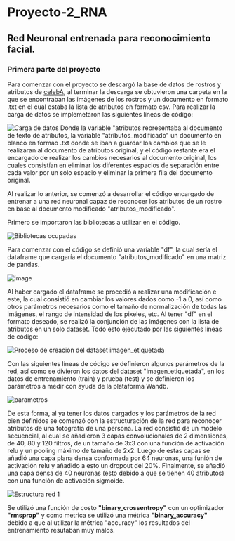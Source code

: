 # Proyecto-2_RNA
## Red Neuronal entrenada para reconocimiento facial.

### Primera parte del proyecto
Para comenzar con el proyecto se descargó la base de datos de rostros y atributos de [celebA](https://mmlab.ie.cuhk.edu.hk/projects/CelebA.html), al terminar la descarga se obtuvieron una carpeta en la que se encontraban las imágenes de los rostros y un documento en formato .txt en el cual estaba la lista de atributos en formato csv.
Para realizar la carga de datos se implemetaron las siguientes líneas de código:

![Carga de datos](https://user-images.githubusercontent.com/106125995/201542933-8c6ea226-580d-451d-87cc-5e2ab9425742.jpg)
Donde la variable "atributos representaba al documento de texto de atributos, la variable "atributos_modificado" un documento en blanco en formao .txt donde se iban a guardar los cambios que se le realizaran al documento de atributos original, y el código restante era el encargado de realizar los cambios necesarios al documento original, los cuales consistían en eliminar los diferentes espacios de separación entre cada valor por un solo espacio y eliminar la primera fila del documento original.

Al realizar lo anterior, se comenzó a desarrollar el código encargado de entrenar a una red neuronal capaz de reconocer los atributos de un rostro en base al documento modificado "atributos_modificado".

Primero se importaron las bibliotecas a utilizar en el código.

![Bibliotecas ocupadas](https://user-images.githubusercontent.com/106125995/201543446-8ff14658-4830-4ebe-90fc-5d7965f9d477.jpg)

Para comenzar con el código se definió una variable "df", la cual sería el dataframe que cargaría el documento "atributos_modificado" en una matriz de pandas.

![image](https://user-images.githubusercontent.com/106125995/201543623-3121e37e-ff6a-4d85-baa2-c18dce2e9e2a.png)

Al haber cargado el dataframe se procedió a realizar una modificación e este, la cual consistió en cambiar los valores dados como -1 a 0, así como otros parámetros necesarios como el tamaño de normalización de todas las imágenes, el rango de intensidad de los pixeles, etc. Al tener "df" en el formato deseado, se realizó la conjunción de las imágenes con la lista de atributos en un solo dataset. Todo esto ejecutado por las siguientes líneas de código:

![Proceso de creación del dataset imagen_etiquetada](https://user-images.githubusercontent.com/106125995/201544251-ca3bcea9-bc65-41a4-833d-3bc719a1941b.jpg)

Con las siguientes líneas de código se definieron algunos parámetros de la red, así como se divieron los datos del dataset "imagen_etiquetada", en los datos de entrenamiento (train) y prueba (test) y se definieron los parámetros a medir con ayuda de la plataforma Wandb.

![parametros](https://user-images.githubusercontent.com/106125995/201547868-31db7948-eb2b-495b-ae2a-b6cc848f6528.jpg)

De esta forma, al ya tener los datos cargados y los parámetros de la red bien definidos se comenzó con la estructuración de la red para reconocer atributos de una fotografía de una persona. La red consistió de un modelo secuencial, al cual se añadieron 3 capas convolucionales de 2 dimensiones, de 40, 80 y 120 filtros, de un tamaño de 3x3 con una función de activación relu y un pooling máximo de tamaño de 2x2. Luego de estas capas se añadió una capa plana densa conformada por 64 neuronas, una funión de activación relu y añadido a esto un dropout del 20%. Finalmente, se añadió una capa densa de 40 neuronas (esto debido a que se tienen 40 atributos) con una función de activación sigmoide.

![Estructura red 1](https://user-images.githubusercontent.com/106125995/201549083-38de733e-57cc-4e95-a4ef-7905264075cf.jpg)

Se utilizó una función de costo **"binary_crossentropy"** con un optimizador **"rmsprop"** y como metrica se utilizó una métrica **"binary_accuracy"** debido a que al utilizar la métrica "accuracy" los resultados del entrenamiento resutaban muy malos.
